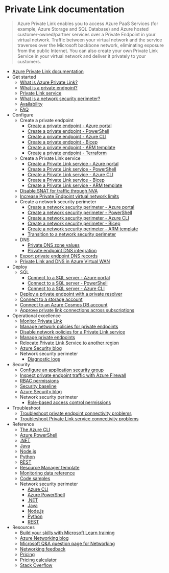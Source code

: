 # Private Link documentation
> Azure Private Link enables you to access Azure PaaS Services (for example, Azure Storage and SQL Database) and Azure hosted customer-owned/partner services over a Private Endpoint in your virtual network.  Traffic between your virtual network and the service traverses over the Microsoft backbone network, eliminating exposure from the public Internet. You can also create your own Private Link Service in your virtual network and deliver it privately to your customers.
  - [Azure Private Link documentation](https://learn.microsoft.com/en-us/azure/private-link/)
  - Get started
    - [What is Azure Private Link?](https://learn.microsoft.com/en-us/azure/private-link/private-link-overview)
    - [What is a private endpoint?](https://learn.microsoft.com/en-us/azure/private-link/private-endpoint-overview)
    - [Private Link service](https://learn.microsoft.com/en-us/azure/private-link/private-link-service-overview)
    - [What is a network security perimeter?](https://learn.microsoft.com/en-us/azure/private-link/network-security-perimeter-concepts)
    - [Availability](https://learn.microsoft.com/en-us/azure/private-link/availability)
    - [FAQ](https://learn.microsoft.com/en-us/azure/private-link/private-link-faq.yml)
  - Configure
    - Create a private endpoint
      - [Create a private endpoint - Azure portal](https://learn.microsoft.com/en-us/azure/private-link/create-private-endpoint-portal)
      - [Create a private endpoint - PowerShell](https://learn.microsoft.com/en-us/azure/private-link/create-private-endpoint-powershell)
      - [Create a private endpoint - Azure CLI](https://learn.microsoft.com/en-us/azure/private-link/create-private-endpoint-cli)
      - [Create a private endpoint - Bicep](https://learn.microsoft.com/en-us/azure/private-link/create-private-endpoint-bicep)
      - [Create a private endpoint - ARM template](https://learn.microsoft.com/en-us/azure/private-link/create-private-endpoint-template)
      - [Create a private endpoint - Terraform](https://learn.microsoft.com/en-us/azure/private-link/create-private-endpoint-terraform)
    - Create a Private Link service
      - [Create a Private Link service - Azure portal](https://learn.microsoft.com/en-us/azure/private-link/create-private-link-service-portal)
      - [Create a Private Link service - PowerShell](https://learn.microsoft.com/en-us/azure/private-link/create-private-link-service-powershell)
      - [Create a Private Link service - Azure CLI](https://learn.microsoft.com/en-us/azure/private-link/create-private-link-service-cli)
      - [Create a Private Link service - Bicep](https://learn.microsoft.com/en-us/azure/private-link/create-private-link-service-bicep)
      - [Create a Private Link service - ARM template](https://learn.microsoft.com/en-us/azure/private-link/create-private-link-service-template)
    - [Disable SNAT for traffic through NVA](https://learn.microsoft.com/en-us/azure/private-link/private-link-disable-snat)
    - [Increase Private Endpoint virtual network limits](https://learn.microsoft.com/en-us/azure/private-link/increase-private-endpoint-vnet-limits)
    - Create a network security perimeter
      - [Create a network security perimeter - Azure portal](https://learn.microsoft.com/en-us/azure/private-link/create-network-security-perimeter-portal)
      - [Create a network security perimeter - PowerShell](https://learn.microsoft.com/en-us/azure/private-link/create-network-security-perimeter-powershell)
      - [Create a network security perimeter - Azure CLI](https://learn.microsoft.com/en-us/azure/private-link/create-network-security-perimeter-cli)
      - [Create a network security perimeter - Bicep](https://learn.microsoft.com/en-us/azure/private-link/create-network-security-perimeter-bicep)
      - [Create a network security perimeter - ARM template](https://learn.microsoft.com/en-us/azure/private-link/create-network-security-perimeter-template)
      - [Transition to a network security perimeter](https://learn.microsoft.com/en-us/azure/private-link/network-security-perimeter-transition)
    - DNS
      - [Private DNS zone values](https://learn.microsoft.com/en-us/azure/private-link/private-endpoint-dns)
      - [Private endpoint DNS integration](https://learn.microsoft.com/en-us/azure/private-link/private-endpoint-dns-integration)
    - [Export private endpoint DNS records](https://learn.microsoft.com/en-us/azure/private-link/private-endpoint-export-dns)
    - [Private Link and DNS in Azure Virtual WAN](https://learn.microsoft.com/azure/architecture/guide/networking/private-link-virtual-wan-dns-guide?toc=/azure/private-link/toc.json)
  - Deploy
    - SQL
      - [Connect to a SQL server - Azure portal](https://learn.microsoft.com/en-us/azure/private-link/tutorial-private-endpoint-sql-portal)
      - [Connect to a SQL server - PowerShell](https://learn.microsoft.com/en-us/azure/private-link/tutorial-private-endpoint-sql-powershell)
      - [Connect to a SQL server - Azure CLI](https://learn.microsoft.com/en-us/azure/private-link/tutorial-private-endpoint-sql-cli)
    - [Deploy a private endpoint with a private resolver](https://learn.microsoft.com/en-us/azure/private-link/tutorial-dns-on-premises-private-resolver)
    - [Connect to a storage account](https://learn.microsoft.com/en-us/azure/private-link/tutorial-private-endpoint-storage-portal)
    - [Connect to an Azure Cosmos DB account](https://learn.microsoft.com/azure/cosmos-db/how-to-configure-private-endpoints?toc=/azure/private-link/toc.json)
    - [Approve private link connections across subscriptions](https://learn.microsoft.com/en-us/azure/private-link/how-to-approve-private-link-cross-subscription)
  - Operational excellence
    - [Monitor Private Link](https://learn.microsoft.com/en-us/azure/private-link/monitor-private-link)
    - [Manage network policies for private endpoints](https://learn.microsoft.com/en-us/azure/private-link/disable-private-endpoint-network-policy)
    - [Disable network policies for a Private Link service](https://learn.microsoft.com/en-us/azure/private-link/disable-private-link-service-network-policy)
    - [Manage private endpoints](https://learn.microsoft.com/en-us/azure/private-link/manage-private-endpoint)
    - [Relocate Private Link Service to another region](https://learn.microsoft.com/en-us/azure/azure-resource-manager/management/relocation/relocation-private-link?toc=/azure/private-link/toc.json)
    - [Azure Security blog](https://techcommunity.microsoft.com/category/azure-network-security/blog/azurenetworksecurityblog)
    - Network security perimeter
      - [Diagnostic logs](https://learn.microsoft.com/en-us/azure/private-link/network-security-perimeter-diagnostic-logs)
  - Security
    - [Configure an application security group](https://learn.microsoft.com/en-us/azure/private-link/configure-asg-private-endpoint)
    - [Inspect private endpoint traffic with Azure Firewall](https://learn.microsoft.com/en-us/azure/private-link/tutorial-inspect-traffic-azure-firewall)
    - [RBAC permissions](https://learn.microsoft.com/en-us/azure/private-link/rbac-permissions)
    - [Security baseline](https://learn.microsoft.com/security/benchmark/azure/baselines/azure-private-link-security-baseline?toc=/azure/private-link/toc.json)
    - [Azure Security blog](https://techcommunity.microsoft.com/category/azure-network-security/blog/azurenetworksecurityblog)
    - Network security perimeter
      - [Role-based access control permissions](https://learn.microsoft.com/en-us/azure/private-link/network-security-perimeter-role-based-access-control-requirements)
  - Troubleshoot
    - [Troubleshoot private endpoint connectivity problems](https://learn.microsoft.com/en-us/azure/private-link/troubleshoot-private-endpoint-connectivity)
    - [Troubleshoot Private Link service connectivity problems](https://learn.microsoft.com/en-us/azure/private-link/troubleshoot-private-link-connectivity)
  - Reference
    - [The Azure CLI](https://learn.microsoft.com/cli/azure/network/private-link-service)
    - [Azure PowerShell](https://learn.microsoft.com/powershell/module/az.network)
    - [.NET](https://learn.microsoft.com/dotnet/api/overview/azure/virtual-network)
    - [Java](https://learn.microsoft.com/java/api/)
    - [Node.js](https://learn.microsoft.com/javascript/azure)
    - [Python](https://azure.microsoft.com/develop/python/)
    - [REST](https://learn.microsoft.com/rest/api/virtualnetwork/privateendpoints)
    - [Resource Manager template](https://learn.microsoft.com/azure/templates/microsoft.network/allversions)
    - [Monitoring data reference](https://learn.microsoft.com/en-us/azure/private-link/monitor-private-link-reference)
    - [Code samples](https://azure.microsoft.com/resources/samples/?service=virtual-network)
    - Network security perimeter
      - [Azure CLI](https://learn.microsoft.com/azure/private-link/create-network-security-perimeter-cli)
      - [Azure PowerShell](https://learn.microsoft.com/powershell/module/az.network)
      - [.NET](https://learn.microsoft.com/azure/application-gateway/private-link)
      - [Java](https://learn.microsoft.com/java/api/)
      - [Node.js](https://learn.microsoft.com/javascript/azure)
      - [Python](https://azure.microsoft.com/develop/python/)
      - [REST](https://github.com/Azure/azure-rest-api-specs/blob/main/specification/network/resource-manager/Microsoft.Network/preview/2023-07-01-preview/networkSecurityPerimeter.json)
  - Resources
    - [Build your skills with Microsoft Learn training](https://learn.microsoft.com/training/browse/)
    - [Azure Networking blog](https://techcommunity.microsoft.com/category/azure/blog/azurenetworkingblog)
    - [Microsoft Q&A question page for Networking](https://learn.microsoft.com/answers/topics/azure-virtual-network.html)
    - [Networking feedback](https://feedback.azure.com/d365community/forum/8ae9bf04-8326-ec11-b6e6-000d3a4f0789)
    - [Pricing](https://azure.microsoft.com/pricing/details/private-link/)
    - [Pricing calculator](https://azure.microsoft.com/pricing/calculator/)
    - [Stack Overflow](https://stackoverflow.com/questions/tagged/azure-virtual-network)
